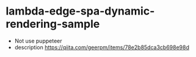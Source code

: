 # lambda-edge-spa-dynamic-rendering-sample

- Not use puppeteer
- description https://qiita.com/geerpm/items/78e2b85dca3cb698e98d
